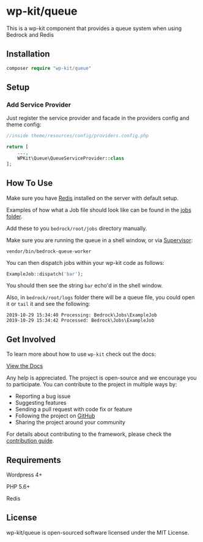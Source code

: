 # wp-kit/queue

This is a wp-kit component that provides a queue system when using Bedrock and Redis

## Installation

```php
composer require "wp-kit/queue"
```

## Setup

### Add Service Provider

Just register the service provider and facade in the providers config and theme config:

```php
//inside theme/resources/config/providers.config.php

return [
	...,
    WPKit\Queue\QueueServiceProvider::class
];
```

## How To Use

Make sure you have [Redis](https://redis.io/) installed on the server with default setup.

Examples of how what a Job file should look like can be found in the [jobs folder](jobs). 

Add these to you `bedrock/root/jobs` directory manually.

Make sure you are running the queue in a shell window, or via [Supervisor](http://supervisord.org/):

```
vendor/bin/bedrock-queue-worker
```

You can then dispatch jobs within your wp-kit code as follows:

```php
ExampleJob::dispatch('bar');
```

You should then see the string `bar` echo'd in the shell window.

Also, in `bedrock/root/logs` folder there will be a queue file, you could open it or `tail` it and see the following:

```
2019-10-29 15:34:40 Processing: Bedrock\Jobs\ExampleJob
2019-10-29 15:34:42 Processed: Bedrock\Jobs\ExampleJob
```

## Get Involved

To learn more about how to use ```wp-kit``` check out the docs:

[View the Docs](https://github.com/wp-kit/theme/tree/docs/README.md)

Any help is appreciated. The project is open-source and we encourage you to participate. You can contribute to the project in multiple ways by:

- Reporting a bug issue
- Suggesting features
- Sending a pull request with code fix or feature
- Following the project on [GitHub](https://github.com/wp-kit)
- Sharing the project around your community

For details about contributing to the framework, please check the [contribution guide](https://github.com/wp-kit/theme/tree/docs/Contributing.md).

## Requirements

Wordpress 4+

PHP 5.6+

Redis

## License

wp-kit/queue is open-sourced software licensed under the MIT License.
